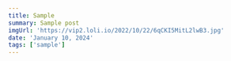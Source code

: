 ```yaml
---
title: Sample
summary: Sample post
imgUrl: 'https://vip2.loli.io/2022/10/22/6qCKI5MitL2lwB3.jpg'
date: 'January 10, 2024'
tags: ['sample']
---
```

